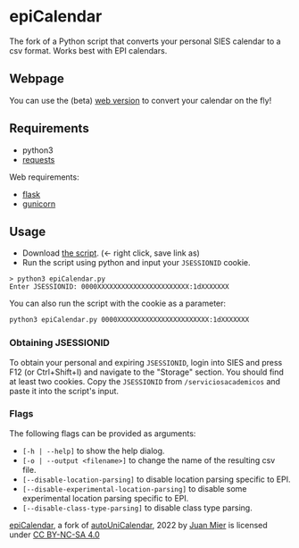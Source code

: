 # epiCalendar

The fork of a Python script that converts your personal SIES calendar to a csv format. Works best with EPI calendars.

## Webpage

You can use the (beta) [web version](https://epicalendar-react.herokuapp.com/) to convert your calendar on the fly!

## Requirements

- python3
- [requests](https://pypi.org/project/requests/)

Web requirements:
- [flask](https://pypi.org/project/Flask/)
- [gunicorn](https://gunicorn.org/)

## Usage

- Download [the script](https://raw.githubusercontent.com/miermontoto/epiCalendar/main/epiCalendar.py). (← right click, save link as)
- Run the script using python and input your `JSESSIONID` cookie.

```
> python3 epiCalendar.py
Enter JSESSIONID: 0000XXXXXXXXXXXXXXXXXXXXXXX:1dXXXXXXX
```

You can also run the script with the cookie as a parameter:
```sh
python3 epiCalendar.py 0000XXXXXXXXXXXXXXXXXXXXXXX:1dXXXXXXX
```

### Obtaining JSESSIONID

To obtain your personal and expiring `JSESSIONID`, login into SIES and press F12 (or Ctrl+Shift+I) and navigate to the "Storage" section. You should find at least two cookies. Copy the `JSESSIONID` from `/serviciosacademicos` and paste it into the script's input.

### Flags

The following flags can be provided as arguments:

- `[-h | --help]` to show the help dialog.
- `[-o | --output <filename>]` to change the name of the resulting csv file.
- `[--disable-location-parsing]` to disable location parsing specific to EPI.
- `[--disable-experimental-location-parsing]` to disable some experimental location parsing specific to EPI.
- `[--disable-class-type-parsing]` to disable class type parsing.

[epiCalendar](https://github.com/miermontoto/epiCalendar), a fork of [autoUniCalendar](https://github.com/BimoBB9B/autoUniCalendar), 2022 by [Juan Mier](https://github.com/miermontoto) is licensed under [CC BY-NC-SA 4.0](http://creativecommons.org/licenses/by-nc-sa/4.0/?ref=chooser-v1)

